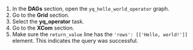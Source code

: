 1. In the **DAGs** section, open the `yq_hello_world_operator` graph.
1. Go to the **Grid** section.
1. Select the **yq_operator** task.
1. Go to the **XCom** section.
1. Make sure the `return_value` line has the `'rows': [['Hello, world!']]` element. This indicates the query was successful.